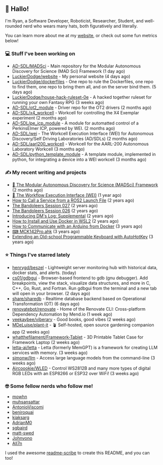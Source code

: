 ## 👋 Hallo!

I'm Ryan, a Software Developer, Roboticist, Researcher, Student, and well-rounded nerd who wears many hats, both figuratively and literally.

You can learn more about me at my [website](https://ryandlewis.dev), or check out some fun metrics below!

### 💻 Stuff I've been working on

- [AD-SDL/MADSci](https://github.com/AD-SDL/MADSci) - Main repository for the Modular Autonomous Discovery for Science (MAD Sci) Framework (1 day ago)
- [LuckierDodge/website](https://github.com/LuckierDodge/website) - My personal website (4 days ago)
- [LuckierDodge/dockerfiles](https://github.com/LuckierDodge/dockerfiles) - One repo to rule the Dockerfiles, one repo to find them, one repo to bring them all, and on the server bind them. (5 days ago)
- [LuckierDodge/house-hack-ruleset-0e](https://github.com/LuckierDodge/house-hack-ruleset-0e) - A hacked together ruleset for running your own Fantasy RPG (3 weeks ago)
- [AD-SDL/ot2_module](https://github.com/AD-SDL/ot2_module) - Driver repo for the OT2 drivers  (2 months ago)
- [AD-SDL/x4_workcell](https://github.com/AD-SDL/x4_workcell) - Workcell for controlling the X4 Exemplar experiment (2 months ago)
- [AD-SDL/pe_icp_module](https://github.com/AD-SDL/pe_icp_module) - A module for automatted control of a PerkinsElmer ICP, powered by WEI. (2 months ago)
- [AD-SDL/wei](https://github.com/AD-SDL/wei) - The Workcell Execution Interface (WEI) for Autonomous Discovery/Self Driving Laboratories (AD/SDLs) (2 months ago)
- [AD-SDL/aarl200_workcell](https://github.com/AD-SDL/aarl200_workcell) - Workcell for the AARL-200 Autonomous Laboratory Workcell (3 months ago)
- [AD-SDL/python_template_module](https://github.com/AD-SDL/python_template_module) - A template module, implemented in python, for integrating a device into a WEI workcell (3 months ago)

### ✍ My recent writing and projects

- [🦑 The Modular Autonomous Discovery for Science (MADSci) Framework](https://ryandlewis.dev/projects/madsci/) (2 months ago)
- [🧪 The Workflow Execution Interface (WEI)](https://ryandlewis.dev/projects/wei/) (1 year ago)
- [How to Call a Service from a ROS2 Launch File](https://ryandlewis.dev/posts/callserviceinros2launch/) (2 years ago)
- [The Bandoleers Session 027](https://ryandlewis.dev/posts/ttrpg/thebandoleers027/) (2 years ago)
- [The Bandoleers Session 026](https://ryandlewis.dev/posts/ttrpg/thebandoleers026/) (2 years ago)
- [Introducing DM&#39;s Log: Supplemental](https://ryandlewis.dev/posts/ttrpg/introducingdmslog/) (2 years ago)
- [How to Install and Use Docker in WSL2](https://ryandlewis.dev/posts/howtowsldocker/) (2 years ago)
- [How to Communicate with an Arduino from Docker](https://ryandlewis.dev/posts/howtoarduinodocker/) (3 years ago)
- [⌨ MCK142Pro.ahk](https://ryandlewis.dev/projects/mck142pro/) (3 years ago)
- [Extending an Old-school Programmable Keyboard with AutoHotKey](https://ryandlewis.dev/posts/mck142pro/) (3 years ago)

### ⭐ Things I've starred lately

- [henrygd/beszel](https://github.com/henrygd/beszel) - Lightweight server monitoring hub with historical data, docker stats, and alerts. (today)
- [cs01/gdbgui](https://github.com/cs01/gdbgui) - Browser-based frontend to gdb (gnu debugger). Add breakpoints, view the stack, visualize data structures, and more in C, C&#43;&#43;, Go, Rust, and Fortran. Run gdbgui from the terminal and a new tab will open in your browser. (2 days ago)
- [share/sharedb](https://github.com/share/sharedb) - Realtime database backend based on Operational Transformation (OT) (6 days ago)
- [renovatebot/renovate](https://github.com/renovatebot/renovate) - Home of the Renovate CLI: Cross-platform Dependency Automation by Mend.io (1 week ago)
- [veekaybee/viberary](https://github.com/veekaybee/viberary) - Good books, good vibes (2 weeks ago)
- [MDeLuise/plant-it](https://github.com/MDeLuise/plant-it) - 🪴 Self-hosted, open source gardening companion app (2 weeks ago)
- [whatthefilament/Framework-Tablet](https://github.com/whatthefilament/Framework-Tablet) - 3D Printable Tablet Case for Framework Laptop (2 weeks ago)
- [letta-ai/letta](https://github.com/letta-ai/letta) - Letta (formerly MemGPT) is a framework for creating LLM services with memory. (3 weeks ago)
- [simonw/llm](https://github.com/simonw/llm) - Access large language models from the command-line (3 weeks ago)
- [Aircoookie/WLED](https://github.com/Aircoookie/WLED) - Control WS2812B and many more types of digital RGB LEDs with an ESP8266 or ESP32 over WiFi! (3 weeks ago)

### 🤓 Some fellow nerds who follow me!

- [mowhn](https://github.com/mowhn)
- [muhsansattar](https://github.com/muhsansattar)
- [AntonioViscomi](https://github.com/AntonioViscomi)
- [beniroquai](https://github.com/beniroquai)
- [kiaksarg](https://github.com/kiaksarg)
- [AdrianM0](https://github.com/AdrianM0)
- [sgbaird](https://github.com/sgbaird)
- [matt-swed](https://github.com/matt-swed)
- [Johnvono](https://github.com/Johnvono)
- [All7n](https://github.com/All7n)

I used the awesome [readme-scribe](https://github.com/muesli/readme-scribe) to create this README, and you can too!

